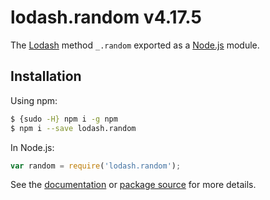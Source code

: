 # lodash.random v4.17.5

The [Lodash](https://lodash.com/) method `_.random` exported as a [Node.js](https://nodejs.org/) module.

## Installation

Using npm:
```bash
$ {sudo -H} npm i -g npm
$ npm i --save lodash.random
```

In Node.js:
```js
var random = require('lodash.random');
```

See the [documentation](https://lodash.com/docs#random) or [package source](https://github.com/lodash/lodash/blob/4.17.5-npm-packages/lodash.random) for more details.
